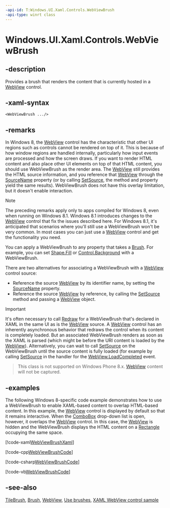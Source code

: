 ```yaml
---
-api-id: T:Windows.UI.Xaml.Controls.WebViewBrush
-api-type: winrt class
---
```


<!-- Class syntax.
public class WebViewBrush : Windows.UI.Xaml.Media.TileBrush, Windows.UI.Xaml.Controls.IWebViewBrush
-->

# Windows.UI.Xaml.Controls.WebViewBrush

## -description
Provides a brush that renders the content that is currently hosted in a [WebView](webview.md) control.

## -xaml-syntax
```xaml
<WebViewBrush .../>
```


## -remarks
In Windows 8, the [WebView](webview.md) control has the characteristic that other UI regions such as controls cannot be rendered on top of it. This is because of how window regions are handled internally, particularly how input events are processed and how the screen draws. If you want to render HTML content and also place other UI elements on top of that HTML content, you should use WebViewBrush as the render area. The [WebView](webview.md) still provides the HTML source information, and you reference that [WebView](webview.md) through the [SourceName](webviewbrush_sourcename.md) property (or by calling [SetSource](webviewbrush_setsource_1533101357.md), the method and property yield the same results). WebViewBrush does not have this overlay limitation, but it doesn't enable interaction.

> [!NOTE]
> The preceding remarks apply only to apps compiled for Windows 8, even when running on Windows 8.1. Windows 8.1 introduces changes to the [WebView](webview.md) control that fix the issues described here. For Windows 8.1, it's anticipated that scenarios where you'll still use a WebViewBrush won't be very common. In most cases you can just use a [WebView](webview.md) control and get the functionality you need.

You can apply a WebViewBrush to any property that takes a [Brush](../windows.ui.xaml.media/brush.md). For example, you can set [Shape.Fill](../windows.ui.xaml.shapes/shape_fill.md) or [Control.Background](control_background.md) with a WebViewBrush.

There are two alternatives for associating a WebViewBrush with a [WebView](webview.md) control source:
+ Reference the source [WebView](webview.md) by its identifier name, by setting the [SourceName](webviewbrush_sourcename.md) property.
+ Reference the source [WebView](webview.md) by reference, by calling the [SetSource](webviewbrush_setsource_1533101357.md) method and passing a [WebView](webview.md) object.




> [!IMPORTANT]
> It's often necessary to call [Redraw](webviewbrush_redraw_2022175783.md) for a WebViewBrush that's declared in XAML in the same UI as is the [WebView](webview.md) source. A [WebView](webview.md) control has an inherently asynchronous behavior that redraws the control when its content is completely loaded. But an associated WebViewBrush renders as soon as the XAML is parsed (which might be before the URI content is loaded by the [WebView](webview.md)). Alternatively, you can wait to call [SetSource](webviewbrush_setsource_1533101357.md) on the WebViewBrush until the source content is fully loaded (for example by calling [SetSource](webviewbrush_setsource_1533101357.md) in the handler for the [WebView.LoadCompleted](webview_loadcompleted.md) event.

> This class is not supported on Windows Phone 8.x. [WebView](webview.md) content will not be captured.

## -examples
The following Windows 8-specific code example demonstrates how to use a WebViewBrush to enable XAML-based content to overlap HTML-based content. In this example, the [WebView](webview.md) control is displayed by default so that it remains interactive. When the [ComboBox](combobox.md) drop-down list is open, however, it overlaps the [WebView](webview.md) control. In this case, the [WebView](webview.md) is hidden and the WebViewBrush displays the HTML content on a [Rectangle](../windows.ui.xaml.shapes/rectangle.md) occupying the same space.



[!code-xaml[WebViewBrushXaml](../windows.ui.xaml.input/code/Controls_WebView/csharp/Scenario6.xaml#SnippetWebViewBrushXaml)]

[!code-cpp[WebViewBrushCode](../windows.ui.xaml.input/code/Controls_WebView/cpp/Scenario6.xaml.cpp#SnippetWebViewBrushCode)]

[!code-csharp[WebViewBrushCode](../windows.ui.xaml.input/code/Controls_WebView/csharp/Scenario6.xaml.cs#SnippetWebViewBrushCode)]

[!code-vb[WebViewBrushCode](../windows.ui.xaml.input/code/Controls_WebView/vbnet/Scenario6.xaml.vb#SnippetWebViewBrushCode)]

## -see-also
[TileBrush](../windows.ui.xaml.media/tilebrush.md), [Brush](../windows.ui.xaml.media/brush.md), [WebView](webview.md), [Use brushes](https://docs.microsoft.com/windows/uwp/graphics/using-brushes), [XAML WebView control sample](https://github.com/microsoft/Windows-universal-samples/tree/master/Samples/XamlWebView)
